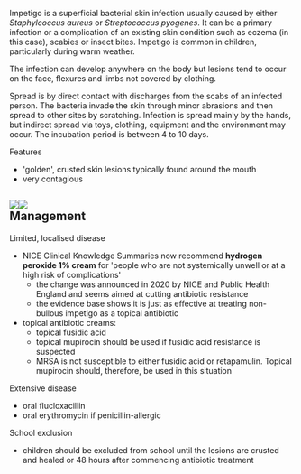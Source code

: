 Impetigo is a superficial bacterial skin infection usually caused by either *Staphylcoccus aureus* or *Streptococcus pyogenes*. It can be a primary infection or a complication of an existing skin condition such as eczema (in this case), scabies or insect bites. Impetigo is common in children, particularly during warm weather.  
  
The infection can develop anywhere on the body but lesions tend to occur on the face, flexures and limbs not covered by clothing.  
  
Spread is by direct contact with discharges from the scabs of an infected person. The bacteria invade the skin through minor abrasions and then spread to other sites by scratching. Infection is spread mainly by the hands, but indirect spread via toys, clothing, equipment and the environment may occur. The incubation period is between 4 to 10 days.  
  
Features  
* 'golden', crusted skin lesions typically found around the mouth
* very contagious

  
[![](https://d32xxyeh8kfs8k.cloudfront.net/images_Passmedicine/ddd108.jpg)](https://d32xxyeh8kfs8k.cloudfront.net/images_Passmedicine/ddd108b.jpg)[![](https://d32xxyeh8kfs8k.cloudfront.net/images_Passmedicine/ddd109.jpg)](https://d32xxyeh8kfs8k.cloudfront.net/images_Passmedicine/ddd109b.jpg)  
Management
----------

  
Limited, localised disease  
* NICE Clinical Knowledge Summaries now recommend **hydrogen peroxide 1% cream** for 'people who are not systemically unwell or at a high risk of complications'
	+ the change was announced in 2020 by NICE and Public Health England and seems aimed at cutting antibiotic resistance
	+ the evidence base shows it is just as effective at treating non\-bullous impetigo as a topical antibiotic
* topical antibiotic creams:
	+ topical fusidic acid
	+ topical mupirocin should be used if fusidic acid resistance is suspected
	+ MRSA is not susceptible to either fusidic acid or retapamulin. Topical mupirocin should, therefore, be used in this situation

  
Extensive disease  
* oral flucloxacillin
* oral erythromycin if penicillin\-allergic

  
School exclusion  
* children should be excluded from school until the lesions are crusted and healed or 48 hours after commencing antibiotic treatment
